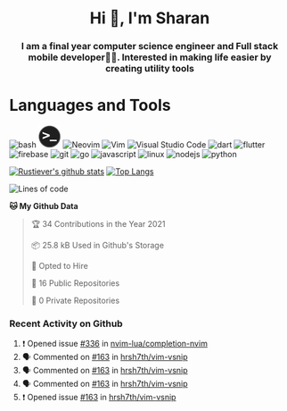 <h1 align="center">Hi 👋, I'm Sharan</h1>
<h3 align="center">I am a final year computer science engineer and Full stack mobile developer👨‍💻. Interested in making life easier by creating utility tools</h3>

<!-- * 🔭 I’m currently working on [Bridge](https://github.com/rustiever/bridge)

* 🌱 I’m currently learning **Flutter, Golang**

* 📫 How to reach me **sharanneeded@gmail.com**

* ⚡ Available for Freelance projects/internship opportunities. -->

# Languages and Tools

<p align="left">

  <img src="https://www.vectorlogo.zone/logos/gnu_bash/gnu_bash-icon.svg" alt="bash" width="40" height="40"/>

  <img src="https://raw.githubusercontent.com/github/explore/d92924b1d925bb134e308bd29c9de6c302ed3beb/topics/terminal/terminal.png" alt="Terminal" width="40" height="40"/> 

  <img src="https://www.vectorlogo.zone/logos/neovimio/neovimio-icon.svg" alt="Neovim" width="40" height="40"/> 
  
  <img src="https://www.vectorlogo.zone/logos/vim/vim-icon.svg" alt="Vim" width="40" height="40"/> 

  <img src="https://www.vectorlogo.zone/logos/visualstudio_code/visualstudio_code-icon.svg" alt="Visual Studio Code" width="40" height="40"/> 

  <img src="https://www.vectorlogo.zone/logos/dartlang/dartlang-icon.svg" alt="dart" width="40" height="40"/>

  <img src="https://www.vectorlogo.zone/logos/flutterio/flutterio-icon.svg" alt="flutter" width="40" height="40"/> 
  
  <img src="https://www.vectorlogo.zone/logos/firebase/firebase-icon.svg" alt="firebase" width="40" height="40"/>

  <img src="https://www.vectorlogo.zone/logos/git-scm/git-scm-icon.svg" alt="git" width="40" height="40"/> 

  <img src="https://devicons.github.io/devicon/devicon.git/icons/go/go-original.svg" alt="go" width="40" height="40"/>

  <img src="https://devicons.github.io/devicon/devicon.git/icons/javascript/javascript-original.svg" alt="javascript" width="40" height="40"/>
  
  <img src="https://devicons.github.io/devicon/devicon.git/icons/linux/linux-original.svg" alt="linux" width="40" height="40"/> 

  <img src="https://devicons.github.io/devicon/devicon.git/icons/nodejs/nodejs-original-wordmark.svg" alt="nodejs" width="40" height="40"/>

  <img src="https://devicons.github.io/devicon/devicon.git/icons/python/python-original.svg" alt="python" width="40" height="40"/>

[![Rustiever's github stats](https://github-readme-stats.vercel.app/api?username=rustiever&theme=algolia&count_private=true&show_icons=true)](https://github.com/rustiever/)
[![Top Langs](https://github-readme-stats.vercel.app/api/top-langs/?username=rustiever&layout=compact&langs_count=10&theme=algolia)](https://github.com/rustiever/)

<!--START_SECTION:waka-->
![Lines of code](https://img.shields.io/badge/From%20Hello%20World%20I%27ve%20Written-306734%20lines%20of%20code-blue)

**🐱 My Github Data** 

> 🏆 34 Contributions in the Year 2021
 > 
> 📦 25.8 kB Used in Github's Storage 
 > 
> 💼 Opted to Hire
 > 
> 📜 16 Public Repositories 
 > 
> 🔑 0 Private Repositories  
 > 

<!--END_SECTION:waka-->

### Recent Activity on Github
<!--START_SECTION:activity-->
1. ❗️ Opened issue [#336](https://github.com/nvim-lua/completion-nvim/issues/336) in [nvim-lua/completion-nvim](https://github.com/nvim-lua/completion-nvim)
2. 🗣 Commented on [#163](https://github.com/hrsh7th/vim-vsnip/issues/163) in [hrsh7th/vim-vsnip](https://github.com/hrsh7th/vim-vsnip)
3. 🗣 Commented on [#163](https://github.com/hrsh7th/vim-vsnip/issues/163) in [hrsh7th/vim-vsnip](https://github.com/hrsh7th/vim-vsnip)
4. 🗣 Commented on [#163](https://github.com/hrsh7th/vim-vsnip/issues/163) in [hrsh7th/vim-vsnip](https://github.com/hrsh7th/vim-vsnip)
5. ❗️ Opened issue [#163](https://github.com/hrsh7th/vim-vsnip/issues/163) in [hrsh7th/vim-vsnip](https://github.com/hrsh7th/vim-vsnip)
<!--END_SECTION:activity-->